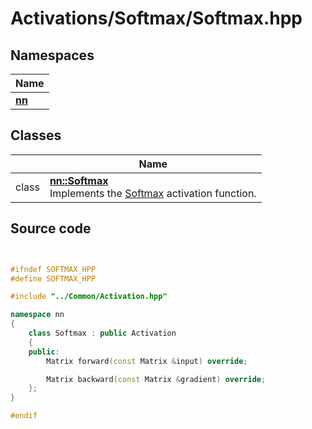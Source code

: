 # Activations/Softmax/Softmax.hpp



## Namespaces

| Name           |
| -------------- |
| **[nn](../Namespaces/namespacenn.md)**  |

## Classes

|                | Name           |
| -------------- | -------------- |
| class | **[nn::Softmax](../Classes/classnn_1_1_softmax.md)** <br>Implements the [Softmax]() activation function.  |




## Source code

```cpp


#ifndef SOFTMAX_HPP
#define SOFTMAX_HPP

#include "../Common/Activation.hpp"

namespace nn
{
    class Softmax : public Activation
    {
    public:
        Matrix forward(const Matrix &input) override;

        Matrix backward(const Matrix &gradient) override;
    };
}

#endif
```
